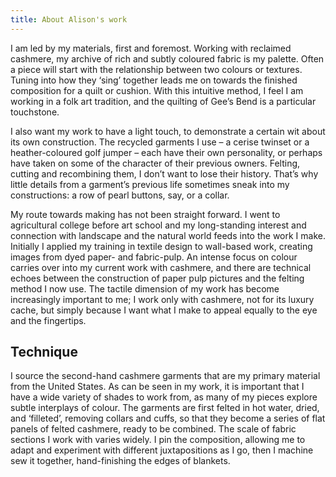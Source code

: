 ```yaml
---
title: About Alison's work
---
```


I am led by my materials, first and foremost. Working with reclaimed
cashmere, my archive of rich and subtly coloured fabric is my palette.
Often a piece will start with the relationship between two colours or
textures. Tuning into how they ‘sing’ together leads me on towards the
finished composition for a quilt or cushion. With this intuitive method,
I feel I am working in a folk art tradition, and the quilting of Gee’s
Bend is a particular touchstone.

I also want my work to have a light touch, to demonstrate a certain wit
about its own construction. The recycled garments I use – a cerise
twinset or a heather-coloured golf jumper – each have their own
personality, or perhaps have taken on some of the character of their
previous owners. Felting, cutting and recombining them, I don’t want to
lose their history. That’s why little details from a garment’s previous
life sometimes sneak into my constructions: a row of pearl buttons, say,
or a collar.

My route towards making has not been straight forward. I went to
agricultural college before art school and my long-standing interest and
connection with landscape and the natural world feeds into the work I
make. Initially I applied my training in textile design to wall-based
work, creating images from dyed paper- and fabric-pulp. An intense focus
on colour carries over into my current work with cashmere, and there are
technical echoes between the construction of paper pulp pictures and the
felting method I now use. The tactile dimension of my work has become
increasingly important to me; I work only with cashmere, not for its
luxury cache, but simply because I want what I make to appeal equally to
the eye and the fingertips.

## Technique

I source the second-hand cashmere garments that are my primary material
from the United States. As can be seen in my work, it is important that
I have a wide variety of shades to work from, as many of my pieces
explore subtle interplays of colour. The garments are first felted in
hot water, dried, and ‘filleted’, removing collars and cuffs, so that
they become a series of flat panels of felted cashmere, ready to be
combined. The scale of fabric sections I work with varies widely. I pin
the composition, allowing me to adapt and experiment with different
juxtapositions as I go, then I machine sew it together, hand-finishing
the edges of blankets. 
